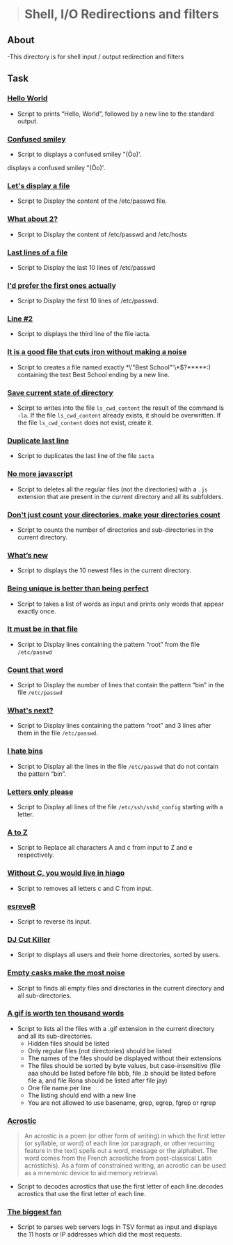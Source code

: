 > # Shell, I/O Redirections and filters
 
## About
 -This directory is for shell input / output redirection and filters

## Task


### [Hello World](./0-hello_world)

 - Script to prints “Hello, World”, followed by a new line to the standard output.



### [Confused smiley](./1-confused_smiley)

 - Script to displays a confused smiley "(Ôo)'.  

displays a confused smiley "(Ôo)'.


### [Let's display a file](./2-hellofile)

 - Script to Display the content of the /etc/passwd file.


### [What about 2?](./3-twofiles)

 - Script to Display the content of /etc/passwd and /etc/hosts

 
### [Last lines of a file](./4-lastlines)

 - Script to Display the last 10 lines of /etc/passwd


### [I'd prefer the first ones actually](./5-firstlines)

 - Script to Display the first 10 lines of /etc/passwd.


### [Line #2](./6-third_line)

 - Script to displays the third line of the file iacta.


### [ It is a good file that cuts iron without making a noise](./7-file)

 - Script to creates a file named exactly \*\\'"Best School"\'\\*$\?\*\*\*\*\*:) containing the text Best School ending by a new line.


### [Save current state of directory](./8-cwd_state)

 - Scirpt to writes into the file ``` ls_cwd_content ``` the result of the command ls ``` -la ```. If the file ``` ls_cwd_content ``` already exists, it should be overwritten. If the file ``` ls_cwd_content ``` does not exist, create it. 


### [Duplicate last line](./9-duplicate_last_line)

 - Script to duplicates the last line of the file ``` iacta ```


### [No more javascript](./10-no_more_js)

 - Script to deletes all the regular files (not the directories) with a ``` .js ``` extension that are present in the current directory and all its subfolders.


### [Don't just count your directories, make your directories count](./11-directories)

 - Script to counts the number of directories and sub-directories in the current directory.


### [What’s new](./12-newest_files)

 - Script to displays the 10 newest files in the current directory.


### [Being unique is better than being perfect](./13-unique)

 - Script to takes a list of words as input and prints only words that appear exactly once.


### [It must be in that file](./14-findthatword)

 - Script to Display lines containing the pattern “root” from the file ``` /etc/passwd ```


### [Count that word](./15-countthatword)

 - Script to Display the number of lines that contain the pattern “bin” in the file ``` /etc/passwd ```


### [What's next?](./16-whatsnext)

 - Script to Display lines containing the pattern “root” and 3 lines after them in the file ``` /etc/passwd ```.


### [I hate bins](./17-hidethisword)

 - Script to Display all the lines in the file ``` /etc/passwd ``` that do not contain the pattern “bin”.


### [Letters only please](./18-letteronly)

 - Script to Display all lines of the file ``` /etc/ssh/sshd_config ``` starting with a letter.


### [A to Z](./19-AZ)

 - Script to Replace all characters A and c from input to Z and e respectively.


### [Without C, you would live in hiago](./20-hiago)

 - Script to removes all letters c and C from input.


### [esreveR](./21-reverse)

 - Script to reverse its input.


### [DJ Cut Killer](./22-users_and_homes)

 - Script to displays all users and their home directories, sorted by users.


### [Empty casks make the most noise](./100-empty_casks)

 - Script to finds all empty files and directories in the current directory and all sub-directories.


### [A gif is worth ten thousand words](./101-gifs)

 - Script to lists all the files with a .gif extension in the current directory and all its sub-directories.
    - Hidden files should be listed
    - Only regular files (not directories) should be listed
    - The names of the files should be displayed without their extensions
    - The files should be sorted by byte values, but case-insensitive (file aaa should be listed before file bbb, file .b should be listed before file a, and file Rona should be listed after file jay)
    - One file name per line
    - The listing should end with a new line
    - You are not allowed to use basename, grep, egrep, fgrep or rgrep

### [Acrostic](./102-acrostic)
> An acrostic is a poem (or other form of writing) in which the first letter (or syllable, or word) of each line (or paragraph, or other recurring feature in the text) spells out a word, message or the alphabet. The word comes from the French acrostiche from post-classical Latin acrostichis). As a form of constrained writing, an acrostic can be used as a mnemonic device to aid memory retrieval.


 - Script to decodes acrostics that use the first letter of each line.decodes acrostics that use the first letter of each line.


### [The biggest fan](./103-the_biggest_fan)

 - Script to parses web servers logs in TSV format as input and displays the 11 hosts or IP addresses which did the most requests.
 

